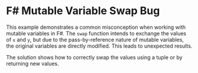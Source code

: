 # F# Mutable Variable Swap Bug

This example demonstrates a common misconception when working with mutable variables in F#.  The `swap` function intends to exchange the values of `x` and `y`, but due to the pass-by-reference nature of mutable variables, the original variables are directly modified. This leads to unexpected results.

The solution shows how to correctly swap the values using a tuple or by returning new values.